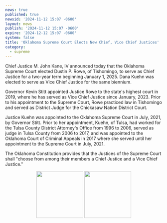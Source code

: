 ```yaml
---
news: true
published: true
newsid: '2024-11-12 15:07 -0600'
layout: news
publish: '2024-11-12 15:07 -0600'
expire: '2024-12-12 15:07 -0600'
system: false
title: 'Oklahoma Supreme Court Elects New Chief, Vice Chief Justices'
category:
  - supreme
---
```


Chief Justice M. John Kane, IV announced today that the Oklahoma Supreme Court elected Dustin P. Rowe, of Tishomingo, to serve as Chief Justice for a two-year term beginning January 1, 2025. Dana Kuehn was elected to serve as Vice Chief Justice for the same biennium.  

Governor Kevin Stitt appointed Justice Rowe to the state's highest court in 2019, where he has served as Vice Chief Justice since January, 2023. Prior to his appointment to the Supreme Court, Rowe practiced law in Tishomingo and served as District Judge for the Chickasaw Nation District Court.   

Justice Kuehn was appointed to the Oklahoma Supreme Court in July, 2021, by Governor Stitt. Prior to her appointment, Kuehn, of Tulsa, had worked for the Tulsa County District Attorney's Office from 1996 to 2006, served as judge in Tulsa County from 2006 to 2017, and was appointed to the Oklahoma Court of Criminal Appeals in 2017 where she served until her appointment to the Supreme Court in July, 2021.    

The Oklahoma Constitution provides that the Justices of the Supreme Court shall "choose from among their members a Chief Justice and a Vice Chief Justice."
<div style="text-align: center;">
<img style="width: 150px;" src="http://www.oscn.net/images/judges/id/Dustin P.Rowe.jpg" alt=""/>
<img style="width: 150px;" src="http://www.oscn.net/images/judges/id/DanaKuehn.jpg" alt=""/>
</div>		